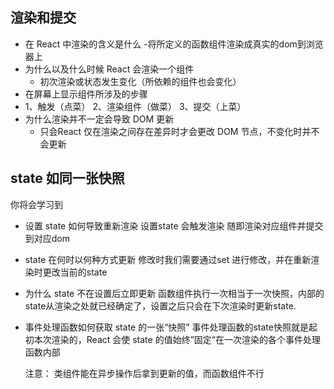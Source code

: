  ## 渲染和提交
- 在 React 中渲染的含义是什么
  -将所定义的函数组件渲染成真实的dom到浏览器上
- 为什么以及什么时候 React 会渲染一个组件
  - 初次渲染或状态发生变化（所依赖的组件也会变化）
- 在屏幕上显示组件所涉及的步骤
 - 1、触发（点菜） 2、渲染组件（做菜） 3、提交（上菜）
- 为什么渲染并不一定会导致 DOM 更新 
  - 只会React 仅在渲染之间存在差异时才会更改 DOM 节点，不变化时并不会更新

## state 如同一张快照
你将会学习到
- 设置 state 如何导致重新渲染
  设置state 会触发渲染 随即渲染对应组件并提交到对应dom
- state 在何时以何种方式更新
  修改时我们需要通过set 进行修改，并在重新渲染时更改当前的state
- 为什么 state 不在设置后立即更新
  函数组件执行一次相当于一次快照，内部的state从渲染之处就已经确定了，设置之后只会在下次渲染时更新state.
- 事件处理函数如何获取 state 的一张“快照”
  事件处理函数的state快照就是起初本次渲染的，React 会使 state 的值始终”固定“在一次渲染的各个事件处理函数内部


  注意： 类组件能在异步操作后拿到更新的值，而函数组件不行